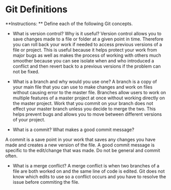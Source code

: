 # Git Definitions

**Instructions: ** Define each of the following Git concepts.

* What is version control?  Why is it useful?
Version control allows you to save changes made to a file or folder at a given point in time. Therefore you can roll back your work if needed to access previous versions of a file or project. This is useful because it helps protect your work from major bugs as well as makes the process of working with others much smoother because you can see isolate when and who introduced a conflict and then revert back to a previous versions if the problem can not be fixed. 

* What is a branch and why would you use one?
A branch is a copy of your main file that you can use to make changes and work on files without causing error to the master file. Branches allow users to work on multiple features of a master project at once without working directly on the master project. Work that you commit on your branch does not effect your master branch unless you decide to merge the two. This helps prevent bugs and allows you to move between different versions of your project. 

* What is a commit? What makes a good commit message?

A commit is a save point in your work that saves any changes you have made and creates a new version of the file. A good commit message is specific to the edit/change that was made. Do not be general and commit often.

* What is a merge conflict?
A merge conflict is when two branches of a file are both worked on and the same line of code is edited. Git does not know which edits to use so a conflict occurs and you have to resolve the issue before commiting the file.